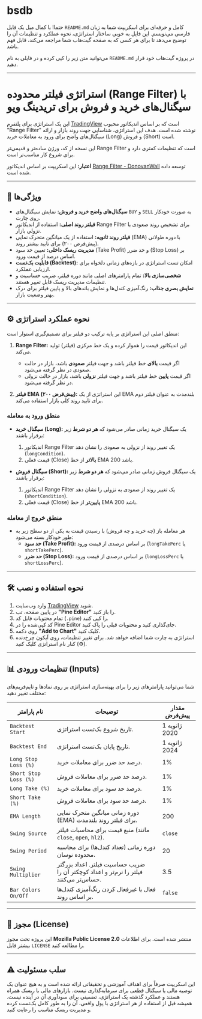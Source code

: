 # bsdb
حتما\! با کمال میل یک فایل `README.md` کامل و حرفه‌ای برای اسکریپت شما به زبان فارسی می‌نویسم. این فایل به خوبی ساختار استراتژی، نحوه عملکرد و تنظیمات آن را توضیح می‌دهد تا برای هر کسی که به صفحه گیت‌هاب شما مراجعه می‌کند، قابل فهم باشد.

می‌توانید متن زیر را کپی کرده و در فایلی به نام `README.md` در پروژه گیت‌هاب خود قرار دهید.

-----

# استراتژی فیلتر محدوده (Range Filter) با سیگنال‌های خرید و فروش برای تریدینگ ویو

این یک استراتژی برای پلتفرم [TradingView](https://www.tradingview.com/) است که بر اساس اندیکاتور محبوب "Range Filter" نوشته شده است. هدف این استراتژی، شناسایی جهت روند بازار و ارائه سیگنال‌های واضح برای ورود به معاملات خرید (Long) و فروش (Short) است.

این نسخه از کد، ورژن ساده‌تر و قدیمی‌تر Range Filter است که تنظیمات کمتری دارد و برای شروع کار مناسب‌تر است.

**اعتبار:** این اسکریپت بر اساس اندیکاتور [Range Filter - DonovanWall](https://www.tradingview.com/script/lut7sBgG-Range-Filter-DW/) توسعه داده شده است.

-----

## 🚀 ویژگی‌ها

  * **سیگنال‌های واضح خرید و فروش:** نمایش سیگنال‌های `BUY` و `SELL` به صورت خودکار روی چارت.
  * **فیلتر روند اصلی:** استفاده از اندیکاتور Range Filter برای تشخیص روند صعودی یا نزولی بازار.
  * **فیلتر روند ثانویه:** استفاده از یک میانگین متحرک نمایی (EMA) با دوره طولانی (پیش‌فرض ۲۰۰) برای تایید بیشتر روند.
  * **مدیریت ریسک داخلی:** تعیین حد سود (Take Profit) و حد ضرر (Stop Loss) بر اساس درصد از قیمت ورود.
  * **قابلیت بک‌تست (Backtest):** امکان تست استراتژی در بازه‌های زمانی دلخواه برای ارزیابی عملکرد.
  * **شخصی‌سازی بالا:** تمام پارامترهای اصلی مانند دوره فیلتر، ضریب حساسیت و تنظیمات مدیریت ریسک قابل تغییر هستند.
  * **نمایش بصری جذاب:** رنگ‌آمیزی کندل‌ها و نمایش باندهای بالا و پایین فیلتر برای درک بهتر وضعیت بازار.

-----

## ⚙️ نحوه عملکرد استراتژی

منطق اصلی این استراتژی بر پایه ترکیب دو فیلتر برای تصمیم‌گیری استوار است:

1.  **Range Filter:** این اندیکاتور قیمت را هموار کرده و یک خط مرکزی (فیلتر) تولید می‌کند.

      * اگر قیمت **بالای** خط فیلتر باشد و جهت فیلتر **صعودی** باشد، بازار در حالت صعودی در نظر گرفته می‌شود.
      * اگر قیمت **پایین** خط فیلتر باشد و جهت فیلتر **نزولی** باشد، بازار در حالت نزولی در نظر گرفته می‌شود.

2.  **فیلتر EMA (پیش‌فرض ۲۰۰):** این استراتژی از یک EMA بلندمدت به عنوان فیلتر دوم برای تایید روند کلی بازار استفاده می‌کند.

### منطق ورود به معامله

  * **سیگنال خرید (Long):** یک سیگنال خرید زمانی صادر می‌شود که **هر دو شرط** زیر برقرار باشند:

    1.  اندیکاتور Range Filter یک تغییر روند از نزولی به صعودی را نشان دهد (`longCondition`).
    2.  قیمت فعلی (Close) **بالاتر** از خط EMA 200 باشد.

  * **سیگنال فروش (Short):** یک سیگنال فروش زمانی صادر می‌شود که **هر دو شرط** زیر برقرار باشند:

    1.  اندیکاتور Range Filter یک تغییر روند از صعودی به نزولی را نشان دهد (`shortCondition`).
    2.  قیمت فعلی (Close) **پایین‌تر** از خط EMA 200 باشد.

### منطق خروج از معامله

  * هر معامله باز (چه خرید و چه فروش) با رسیدن قیمت به یکی از دو سطح زیر به طور خودکار بسته می‌شود:
      * **حد سود (Take Profit):** بر اساس درصدی از قیمت ورود (`longTakePerc` یا `shortTakePerc`).
      * **حد ضرر (Stop Loss):** بر اساس درصدی از قیمت ورود (`longLossPerc` یا `shortLossPerc`).

-----

## 🛠️ نحوه استفاده و نصب

1.  وارد وب‌سایت [TradingView](https://www.tradingview.com/) شوید.
2.  در پایین صفحه، تب **"Pine Editor"** را باز کنید.
3.  تمام محتویات فایل کد (`.pine`) را کپی کنید.
4.  کد کپی‌شده را در Pine Editor جای‌گذاری کنید و محتویات قبلی را پاک کنید.
5.  روی دکمه **"Add to Chart"** کلیک کنید.
6.  استراتژی به چارت شما اضافه خواهد شد. برای تغییر تنظیمات، روی آیکون چرخ‌دنده (⚙️) کنار نام استراتژی کلیک کنید.

-----

## 📊 تنظیمات ورودی (Inputs)

شما می‌توانید پارامترهای زیر را برای بهینه‌سازی استراتژی بر روی نمادها و تایم‌فریم‌های مختلف تغییر دهید:

| نام پارامتر             | توضیحات                                                                   | مقدار پیش‌فرض |
| ----------------------- | -------------------------------------------------------------------------- | ------------- |
| `Backtest Start`        | تاریخ شروع بک‌تست استراتژی.                                               | 1 ژانویه 2020 |
| `Backtest End`          | تاریخ پایان بک‌تست استراتژی.                                              | 1 ژانویه 2024 |
| `Long Stop Loss (%)`    | درصد حد ضرر برای معاملات خرید.                                            | 1%            |
| `Short Stop Loss (%)`   | درصد حد ضرر برای معاملات فروش.                                            | 1%            |
| `Long Take (%)`         | درصد حد سود برای معاملات خرید.                                             | 1%            |
| `Short Take (%)`        | درصد حد سود برای معاملات فروش.                                             | 1%            |
| `EMA Length`            | دوره زمانی میانگین متحرک نمایی (EMA) برای فیلتر روند بلندمدت.              | 200           |
| `Swing Source`          | منبع قیمت برای محاسبات فیلتر (مانند `close`, `open`, `hl2`).               | `close`       |
| `Swing Period`          | دوره زمانی (تعداد کندل‌ها) برای محاسبه محدوده نوسان.                       | 20            |
| `Swing Multiplier`      | ضریب حساسیت فیلتر. اعداد بزرگتر فیلتر را نرم‌تر و اعداد کوچکتر آن را حساس‌تر می‌کنند. | 3.5           |
| `Bar Colors On/Off`     | فعال یا غیرفعال کردن رنگ‌آمیزی کندل‌ها بر اساس روند.                       | `false`       |

-----

## 📜 مجوز (License)

این پروژه تحت مجوز **Mozilla Public License 2.0** منتشر شده است. برای اطلاعات بیشتر فایل `LICENSE` را مطالعه کنید.

-----

## ⚠️ سلب مسئولیت

این اسکریپت صرفاً برای اهداف آموزشی و تحقیقاتی ارائه شده است و به هیچ عنوان یک توصیه مالی یا سیگنال قطعی برای سرمایه‌گذاری نیست. بازارهای مالی با ریسک همراه هستند و عملکرد گذشته یک استراتژی، تضمینی برای سودآوری آن در آینده نیست. همیشه قبل از استفاده از هر استراتژی با پول واقعی، آن را به طور کامل بک‌تست کرده و مدیریت ریسک مناسب را رعایت کنید.
